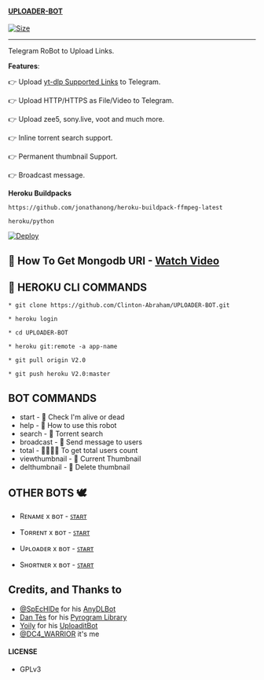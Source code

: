 #### [UPLOADER-BOT](https://t.me/uploader_x_bot)

[![Size](https://img.shields.io/github/repo-size/Clinton-Abraham/UPLOADER-BOT?style=flat-square&color=green)](https://github.com/Clinton-Abraham/UPLOADER-BOT)

---

Telegram RoBot to Upload Links.

**Features**:

👉 Upload [yt-dlp Supported Links](https://ytdl-org.github.io/youtube-dl/supportedsites.html) to Telegram.

👉 Upload HTTP/HTTPS as File/Video to Telegram.

👉 Upload zee5, sony.live, voot and much more.

👉 Inline torrent search support.

👉  Permanent thumbnail Support.

👉 Broadcast message.

**Heroku Buildpacks**
```
https://github.com/jonathanong/heroku-buildpack-ffmpeg-latest
```
```
heroku/python
```

[![Deploy](https://www.herokucdn.com/deploy/button.svg)](https://dashboard.heroku.com/new?template=https://github.com/Satyamurthi/Clinton-Abraham-UPLOADER-BOT)


## 🍃 How To Get Mongodb URI - [ Watch Video ](https://youtu.be/YIYSby2PcfU)


## 🚸 HEROKU CLI COMMANDS

`* git clone https://github.com/Clinton-Abraham/UPLOADER-BOT.git`

`* heroku login`

`* cd UPLOADER-BOT`

`* heroku git:remote -a app-name`

`* git pull origin V2.0`

`* git push heroku V2.0:master`


## BOT COMMANDS

* start - 👻 Check I'm alive or dead
* help - 📝 How to use this robot
* search - 🚸 Torrent search
* broadcast - 💌 Send message to users
* total - 👨‍👨‍👦‍👦 To get total users count
* viewthumbnail - 🌌 Current Thumbnail
* delthumbnail - 🎇 Delete thumbnail

## OTHER BOTS 🕊️

* Rᴇɴᴀᴍᴇ x ʙᴏᴛ  -  [ ꜱᴛᴀʀᴛ ](https://t.me/rename_x_bot)

* Tᴏʀʀᴇɴᴛ x ʙᴏᴛ  -  [ ꜱᴛᴀʀᴛ ](https://t.me/torrent_x_bot)

* Uᴘʟᴏᴀᴅᴇʀ x ʙᴏᴛ  -  [ ꜱᴛᴀʀᴛ ](https://t.me/uploader_x_bot)

* Sʜᴏʀᴛɴᴇʀ x ʙᴏᴛ  -  [ ꜱᴛᴀʀᴛ ](https://t.me/shortner_x_bot)

## Credits, and Thanks to

* [@SpEcHlDe](https://t.me/ThankTelegram) for his [AnyDLBot](https://telegram.dog/AnyDLBot)
* [Dan Tès](https://t.me/haskell) for his [Pyrogram Library](https://github.com/pyrogram/pyrogram)
* [Yoily](https://t.me/YoilyL) for his [UploaditBot](https://telegram.dog/UploaditBot)
* [@DC4_WARRIOR](https://t.me/Space_X_bots) it's me
#### LICENSE
- GPLv3
